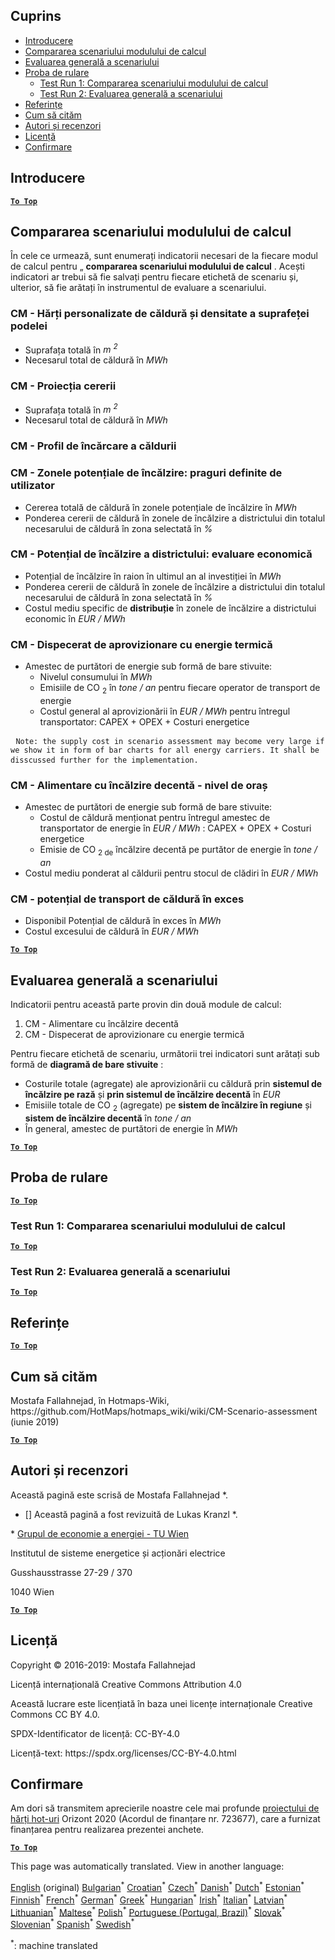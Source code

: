 <h2> Cuprins </h2><ul><li> <a href="#introduction">Introducere</a> </li><li> <a href="#Calculation-module-scenario-comparison">Compararea scenariului modulului de calcul</a> </li><li> <a href="#Overall-scenario-assessment">Evaluarea generală a scenariului</a> </li><li> <a href="#sample-run">Proba de rulare</a> <ul><li> <a href="#test-run-1-calculation-module-scenario-comparison">Test Run 1: Compararea scenariului modulului de calcul</a> </li><li> <a href="#test-run-2-overall-scenario-assessment">Test Run 2: Evaluarea generală a scenariului</a> </li></ul></li><li> <a href="#references">Referințe</a> </li><li> <a href="#how-to-cite">Cum să cităm</a> </li><li> <a href="#authors-and-reviewers">Autori și recenzori</a> </li><li> <a href="#license">Licență</a> </li><li> <a href="#acknowledgement">Confirmare</a> </li></ul><h2> Introducere </h2><p><ins> <code><strong><a href="#table-of-contents">To Top</a></strong></code> </ins> </p><h2> Compararea scenariului modulului de calcul </h2><p> În cele ce urmează, sunt enumerați indicatorii necesari de la fiecare modul de calcul pentru „ <strong>compararea scenariului modulului de calcul</strong> . Acești indicatori ar trebui să fie salvați pentru fiecare etichetă de scenariu și, ulterior, să fie arătați în instrumentul de evaluare a scenariului. </p><h3> CM - Hărți personalizate de căldură și densitate a suprafeței podelei </h3><ul><li> Suprafața totală în <em><em>m <sup>2</sup></em></em> </li><li> Necesarul total de căldură în <em><em>MWh</em></em> </li></ul><h3> CM - Proiecția cererii </h3><ul><li> Suprafața totală în <em><em>m <sup>2</sup></em></em> </li><li> Necesarul total de căldură în <em><em>MWh</em></em> </li></ul><h3> CM - Profil de încărcare a căldurii </h3><h3> CM - Zonele potențiale de încălzire: praguri definite de utilizator </h3><ul><li> Cererea totală de căldură în zonele potențiale de încălzire în <em><em>MWh</em></em> </li><li> Ponderea cererii de căldură în zonele de încălzire a districtului din totalul necesarului de căldură în zona selectată în <em><em>%</em></em> </li></ul><h3> CM - Potențial de încălzire a districtului: evaluare economică </h3><ul><li> Potențial de încălzire în raion în ultimul an al investiției în <em><em>MWh</em></em> </li><li> Ponderea cererii de căldură în zonele de încălzire a districtului din totalul necesarului de căldură în zona selectată în <em><em>%</em></em> </li><li> Costul mediu specific de <strong>distribuție</strong> în zonele de încălzire a districtului economic în <em><em>EUR / MWh</em></em> </li></ul><h3> CM - Dispecerat de aprovizionare cu energie termică </h3><ul><li> Amestec de purtători de energie sub formă de bare stivuite: <ul><li> Nivelul consumului în <em><em>MWh</em></em> </li><li> Emisiile de CO <sub>2</sub> în <em><em>tone / an</em></em> pentru fiecare operator de transport de energie </li><li> Costul general al aprovizionării în <em><em>EUR / MWh</em></em> pentru întregul transportator: CAPEX + OPEX + Costuri energetice </li></ul></li></ul><pre> <code>Note: the supply cost in scenario assessment may become very large if we show it in form of bar charts for all energy carriers. It shall be disscussed further for the implementation.</code> </pre><h3> CM - Alimentare cu încălzire decentă - nivel de oraș </h3><ul><li> Amestec de purtători de energie sub formă de bare stivuite: <ul><li> Costul de căldură menționat pentru întregul amestec de transportator de energie în <em><em>EUR / MWh</em></em> : CAPEX + OPEX + Costuri energetice </li><li> Emisie de CO <sub>2 de</sub> încălzire decentă pe purtător de energie în <em><em>tone / an</em></em> </li></ul></li><li> Costul mediu ponderat al căldurii pentru stocul de clădiri în <em><em>EUR / MWh</em></em> </li></ul><h3> CM - potențial de transport de căldură în exces </h3><ul><li> Disponibil Potențial de căldură în exces în <em><em>MWh</em></em> </li><li> Costul excesului de căldură în <em><em>EUR / MWh</em></em> </li></ul><p><ins> <code><strong><a href="#table-of-contents">To Top</a></strong></code> </ins> </p><h2> Evaluarea generală a scenariului </h2><p> Indicatorii pentru această parte provin din două module de calcul: </p><ol><li> CM - Alimentare cu încălzire decentă </li><li> CM - Dispecerat de aprovizionare cu energie termică </li></ol><p> Pentru fiecare etichetă de scenariu, următorii trei indicatori sunt arătați sub formă de <strong>diagramă de bare stivuite</strong> : </p><ul><li> Costurile totale (agregate) ale aprovizionării cu căldură prin <strong>sistemul de încălzire pe rază</strong> și <strong>prin sistemul de încălzire decentă</strong> în <em><em>EUR</em></em> </li><li> Emisiile totale de CO <sub>2</sub> (agregate) pe <strong>sistem de încălzire în regiune</strong> și <strong>sistem de încălzire decentă</strong> în <em><em>tone / an</em></em> </li><li> În general, amestec de purtători de energie în <em><em>MWh</em></em> </li></ul><p><ins> <code><strong><a href="#table-of-contents">To Top</a></strong></code> </ins> </p><h2> Proba de rulare </h2><p><ins> <code><strong><a href="#table-of-contents">To Top</a></strong></code> </ins> </p><h3> Test Run 1: Compararea scenariului modulului de calcul </h3><p><ins> <code><strong><a href="#table-of-contents">To Top</a></strong></code> </ins> </p><h3> Test Run 2: Evaluarea generală a scenariului </h3><p><ins> <code><strong><a href="#table-of-contents">To Top</a></strong></code> </ins> </p><h2> Referințe </h2><p><ins> <code><strong><a href="#table-of-contents">To Top</a></strong></code> </ins> </p><h2> Cum să cităm </h2><p> Mostafa Fallahnejad, în Hotmaps-Wiki, https://github.com/HotMaps/hotmaps_wiki/wiki/CM-Scenario-assessment (iunie 2019) </p><p><ins> <code><strong><a href="#table-of-contents">To Top</a></strong></code> </ins> </p><h2> Autori și recenzori </h2><p> Această pagină este scrisă de Mostafa Fallahnejad *. </p><ul><li> [] Această pagină a fost revizuită de Lukas Kranzl *. </li></ul><p> * <a href="https://eeg.tuwien.ac.at/">Grupul de economie a energiei - TU Wien</a> </p><p> Institutul de sisteme energetice și acționări electrice </p><p> Gusshausstrasse 27-29 / 370 </p><p> 1040 Wien </p><p><ins> <code><strong><a href="#table-of-contents">To Top</a></strong></code> </ins> </p><h2> Licență </h2><p> Copyright © 2016-2019: Mostafa Fallahnejad </p><p> Licență internațională Creative Commons Attribution 4.0 </p><p> Această lucrare este licențiată în baza unei licențe internaționale Creative Commons CC BY 4.0. </p><p> SPDX-Identificator de licență: CC-BY-4.0 </p><p> Licență-text: https://spdx.org/licenses/CC-BY-4.0.html </p><h2> Confirmare </h2><p> Am dori să transmitem aprecierile noastre cele mai profunde <a href="https://www.hotmaps-project.eu">proiectului de hărți hot-uri</a> Orizont 2020 (Acordul de finanțare nr. 723677), care a furnizat finanțarea pentru realizarea prezentei anchete. </p><p><ins> <code><strong><a href="#table-of-contents">To Top</a></strong></code> </ins> </p>

This page was automatically translated. View in another language:

[English](../en/CM-Scenario-assessment.md) (original) [Bulgarian](../bg/CM-Scenario-assessment.md)<sup>\*</sup> [Croatian](../hr/CM-Scenario-assessment.md)<sup>\*</sup> [Czech](../cs/CM-Scenario-assessment.md)<sup>\*</sup> [Danish](../da/CM-Scenario-assessment.md)<sup>\*</sup> [Dutch](../nl/CM-Scenario-assessment.md)<sup>\*</sup> [Estonian](../et/CM-Scenario-assessment.md)<sup>\*</sup> [Finnish](../fi/CM-Scenario-assessment.md)<sup>\*</sup> [French](../fr/CM-Scenario-assessment.md)<sup>\*</sup> [German](../de/CM-Scenario-assessment.md)<sup>\*</sup> [Greek](../el/CM-Scenario-assessment.md)<sup>\*</sup> [Hungarian](../hu/CM-Scenario-assessment.md)<sup>\*</sup> [Irish](../ga/CM-Scenario-assessment.md)<sup>\*</sup> [Italian](../it/CM-Scenario-assessment.md)<sup>\*</sup> [Latvian](../lv/CM-Scenario-assessment.md)<sup>\*</sup> [Lithuanian](../lt/CM-Scenario-assessment.md)<sup>\*</sup> [Maltese](../mt/CM-Scenario-assessment.md)<sup>\*</sup> [Polish](../pl/CM-Scenario-assessment.md)<sup>\*</sup> [Portuguese (Portugal, Brazil)](../pt/CM-Scenario-assessment.md)<sup>\*</sup>  [Slovak](../sk/CM-Scenario-assessment.md)<sup>\*</sup> [Slovenian](../sl/CM-Scenario-assessment.md)<sup>\*</sup> [Spanish](../es/CM-Scenario-assessment.md)<sup>\*</sup> [Swedish](../sv/CM-Scenario-assessment.md)<sup>\*</sup> 

<sup>\*</sup>: machine translated
